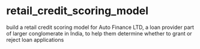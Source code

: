 # retail_credit_scoring_model
build a retail credit scoring model for Auto Finance LTD, a loan provider part of larger conglomerate in India, to help them determine whether to grant or reject loan applications
